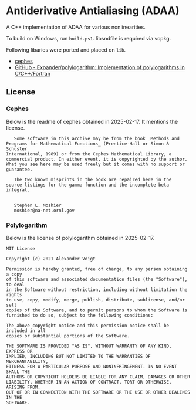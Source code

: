 # Antiderivative Antialiasing (ADAA)
A C++ implementation of ADAA for various nonlinearities.

To build on Windows, run `build.ps1`. libsndfile is required via vcpkg.

Following libaries were ported and placed on `lib`.

- [cephes](https://netlib.org/cephes/)
- [GitHub - Expander/polylogarithm: Implementation of polylogarithms in C/C++/Fortran](https://github.com/Expander/polylogarithm)

## License
### Cephes
Below is the readme of cephes obtained in 2025-02-17. It mentions the license.

```
   Some software in this archive may be from the book _Methods and
Programs for Mathematical Functions_ (Prentice-Hall or Simon & Schuster
International, 1989) or from the Cephes Mathematical Library, a
commercial product. In either event, it is copyrighted by the author.
What you see here may be used freely but it comes with no support or
guarantee.

   The two known misprints in the book are repaired here in the
source listings for the gamma function and the incomplete beta
integral.


   Stephen L. Moshier
   moshier@na-net.ornl.gov
```

### Polylogarithm
Below is the license of polylogarithm obtained in 2025-02-17.

```
MIT License

Copyright (c) 2021 Alexander Voigt

Permission is hereby granted, free of charge, to any person obtaining a copy
of this software and associated documentation files (the "Software"), to deal
in the Software without restriction, including without limitation the rights
to use, copy, modify, merge, publish, distribute, sublicense, and/or sell
copies of the Software, and to permit persons to whom the Software is
furnished to do so, subject to the following conditions:

The above copyright notice and this permission notice shall be included in all
copies or substantial portions of the Software.

THE SOFTWARE IS PROVIDED "AS IS", WITHOUT WARRANTY OF ANY KIND, EXPRESS OR
IMPLIED, INCLUDING BUT NOT LIMITED TO THE WARRANTIES OF MERCHANTABILITY,
FITNESS FOR A PARTICULAR PURPOSE AND NONINFRINGEMENT. IN NO EVENT SHALL THE
AUTHORS OR COPYRIGHT HOLDERS BE LIABLE FOR ANY CLAIM, DAMAGES OR OTHER
LIABILITY, WHETHER IN AN ACTION OF CONTRACT, TORT OR OTHERWISE, ARISING FROM,
OUT OF OR IN CONNECTION WITH THE SOFTWARE OR THE USE OR OTHER DEALINGS IN THE
SOFTWARE.
```

